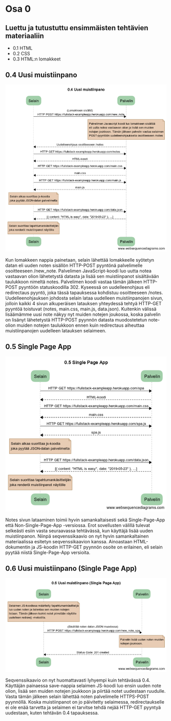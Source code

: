 # Osa 0

## Luettu ja tutustuttu ensimmäisten tehtävien materiaaliin
* 0.1 HTML
* 0.2 CSS
* 0.3 HTML:n lomakkeet


## 0.4 Uusi muistiinpano
![](seqvenssikaavio_0.4.png)

Kun lomakkeen nappia painetaan, selain lähettää lomakkeelle syötetyn datan eli uuden noten sisällön HTTP-POST pyyntönä palvelimelle osoitteeseen /new_note. Palvelimen JavaScript-koodi luo uutta notea vastaavan olion lähetetystä datasta ja lisää sen muistiinpanot sisältävään taulukkoon nimeltä notes. Palvelimen koodi vastaa tämän jälkeen HTTP-POST pyyntöön statuskoodilla 302. Kyseessä on uudelleenohjaus eli redirectaus pyyntö, joka tässä tapauksessa kohdistuu osoitteeseen /notes. Uudelleenohjauksen johdosta selain lataa uudelleen muistiinpanojen sivun, jolloin kaikki 4 sivun alkuperäisen latauksen yhteydessä tehtyä HTTP-GET pyyntöä toistuvat (notes, main.css, main.js, data.json). Kuitenkin välissä lisäämämme uusi note näkyy nyt muiden notejen joukossa, koska palvelin on lisänyt lähetetystä HTTP-POST pyynnön datasta muodostetetun note-olion muiden notejen taulukkoon ennen kuin redirectaus aiheuttaa muistiinpanojen uudelleen latauksen selaimeen.

## 0.5 Single Page App
![](seqvenssikaavio_0.5.png)

Notes sivun lataaminen toimii hyvin samankaltaisesti sekä Single-Page-App että Non-Single-Page-App -versiossa. Erot sovellusten välillä tulevat selkeästi esiin vasta seuraavassa tehtävässä, kun käyttäjä lisää uuden muistiinpanon. Niinpä seqvenssikaavio on nyt hyvin samankaltainen materiaalissa esitetyn seqvenssikaavion kanssa. Ainoastaan HTML-dokumentin ja JS-koodin HTTP-GET pyynnön osoite on erilainen, eli selain pyytää niistä Single-Page-App versioita.

## 0.6 Uusi muistiinpano (Single Page App)
![](seqvenssikaavio_0.6.png)

Seqvenssikaavio on nyt huomattavasti lyhyempi kuin tehtävässä 0.4. Käyttäjän painaessa save-nappia selaimen JS-koodi luo ensin uuden note olion, lisää sen muiden notejen joukkoon ja piirtää notet uudestaan ruudulle. Vasta tämän jälkeen selain lähettää noten palvelimelle HTTPS-POST pyynnöllä. Koska muistiinpanot on jo päivitetty selaimessa, redirectaukselle ei ole enää tarvetta ja selaimen ei tarvitse tehdä nejää HTTP-GET pyyntyä uudestaan, kuten tehtävän 0.4 tapauksessa.
